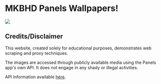 # MKBHD Panels Wallpapers!

<kbd>
<a href="https://panels-art.vercel.app">
  <img src="https://panels-art.vercel.app/opengraph-image.png">
</a>
</kbd>

## Credits/Disclaimer

This website, created solely for educational purposes, demonstrates web scraping and proxy techniques.

The images are accessed through publicly available media using the Panels app's own API. It does not engage in any shady or illegal
activities.

API information available [here](https://github.com/panels-app/panels-api).
